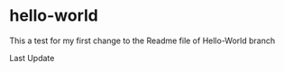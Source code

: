 # hello-world

This a test for my first change to the Readme file of Hello-World branch

Last Update

